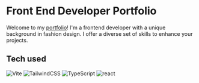 # Front End Developer Portfolio

Welcome to my [portfolio]('https://louisevst.github.io/')! I'm a frontend developer with a unique background in fashion design. I offer a diverse set of skills to enhance your projects.

## Tech used

![Vite](https://img.shields.io/badge/vite-%23646CFF.svg?style=for-the-badge&logo=vite&logoColor=white) ![TailwindCSS](https://img.shields.io/badge/tailwindcss-%2338B2AC.svg?style=for-the-badge&logo=tailwind-css&logoColor=white) ![TypeScript](https://img.shields.io/badge/typescript-%23007ACC.svg?style=for-the-badge&logo=typescript&logoColor=white) ![react](https://img.shields.io/badge/react-teal.svg?style=for-the-badge&logo=react&logoColor=white)
